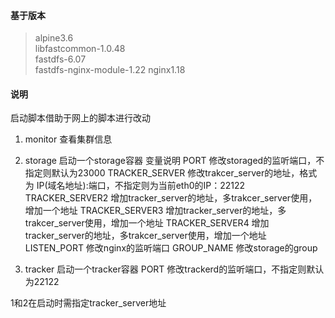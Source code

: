 #### 基于版本  
> alpine3.6   
> libfastcommon-1.0.48   
> fastdfs-6.07   
> fastdfs-nginx-module-1.22 
> nginx1.18  

#### 说明
启动脚本借助于网上的脚本进行改动
1. monitor 查看集群信息
2. storage 启动一个storage容器
  变量说明
  PORT 修改storaged的监听端口，不指定则默认为23000
  TRACKER_SERVER 修改trakcer_server的地址，格式为 IP(域名地址):端口，不指定则为当前eth0的IP：22122
  TRACKER_SERVER2 增加tracker_server的地址，多trakcer_server使用，增加一个地址
  TRACKER_SERVER3 增加tracker_server的地址，多trakcer_server使用，增加一个地址
  TRACKER_SERVER4 增加tracker_server的地址，多trakcer_server使用，增加一个地址
  LISTEN_PORT 修改nginx的监听端口
  GROUP_NAME 修改storage的group

3. tracker 启动一个tracker容器
  PORT 修改trackerd的监听端口，不指定则默认为22122

1和2在启动时需指定tracker_server地址
